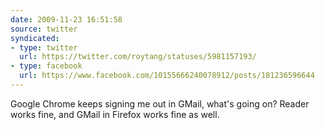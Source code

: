 ```yaml
---
date: 2009-11-23 16:51:58
source: twitter
syndicated:
- type: twitter
  url: https://twitter.com/roytang/statuses/5981157193/
- type: facebook
  url: https://www.facebook.com/10155666240078912/posts/181236596644
---
```


Google Chrome keeps signing me out in GMail, what's going on? Reader works fine, and GMail in Firefox works fine as well.